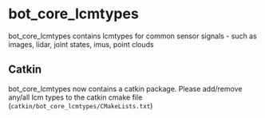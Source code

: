 # bot_core_lcmtypes
bot_core_lcmtypes contains lcmtypes for common sensor signals - such as images, lidar, joint states, imus, point clouds


## Catkin
bot_core_lcmtypes now contains a catkin package. Please add/remove any/all lcm types to the catkin cmake file (```catkin/bot_core_lcmtypes/CMakeLists.txt```)

